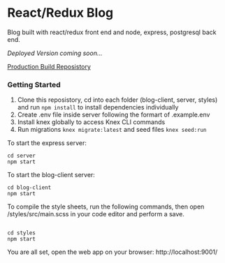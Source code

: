 # React/Redux Blog

Blog built with react/redux front end and node, express, postgresql back end.

*Deployed Version coming soon...*

[Production Build Reposistory](https://github.com/donaldma/Blog-Production)

### Getting Started

1) Clone this reposistory, cd into each folder (blog-client, server, styles) and run `npm install` to install dependencies individually 
2) Create .env file inside server following the formart of .example.env 
3) Install knex globally to access Knex CLI commands
4) Run migrations `knex migrate:latest` and seed files `knex seed:run`

To start the express server:
```
cd server
npm start

```

To start the blog-client server:
```
cd blog-client
npm start

```

To compile the style sheets, run the following commands, then open /styles/src/main.scss in your code editor and perform a save.

``` 

cd styles
npm start

```

You are all set, open the web app on your browser: http://localhost:9001/
